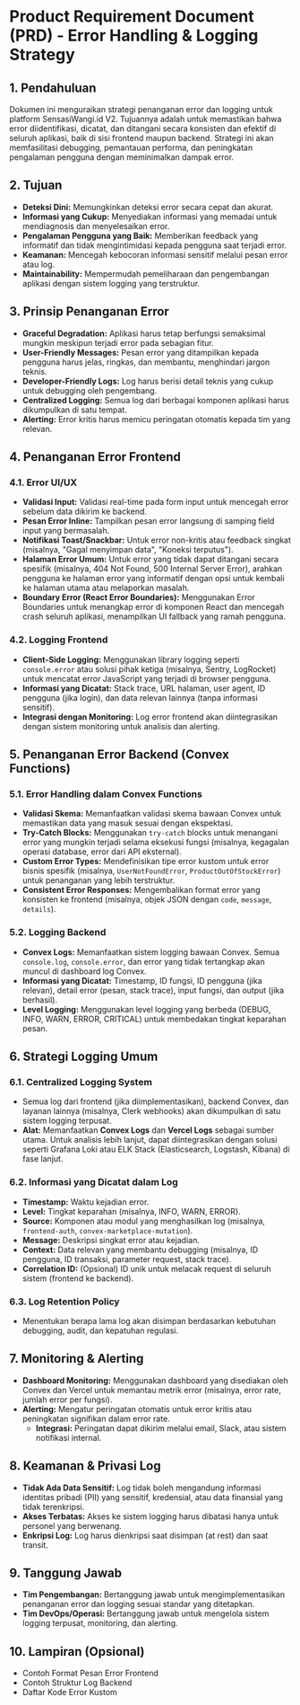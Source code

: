 # Product Requirement Document (PRD) - Error Handling & Logging Strategy

## 1. Pendahuluan

Dokumen ini menguraikan strategi penanganan error dan logging untuk platform SensasiWangi.id V2. Tujuannya adalah untuk memastikan bahwa error diidentifikasi, dicatat, dan ditangani secara konsisten dan efektif di seluruh aplikasi, baik di sisi frontend maupun backend. Strategi ini akan memfasilitasi debugging, pemantauan performa, dan peningkatan pengalaman pengguna dengan meminimalkan dampak error.

## 2. Tujuan

- **Deteksi Dini:** Memungkinkan deteksi error secara cepat dan akurat.
- **Informasi yang Cukup:** Menyediakan informasi yang memadai untuk mendiagnosis dan menyelesaikan error.
- **Pengalaman Pengguna yang Baik:** Memberikan feedback yang informatif dan tidak mengintimidasi kepada pengguna saat terjadi error.
- **Keamanan:** Mencegah kebocoran informasi sensitif melalui pesan error atau log.
- **Maintainability:** Mempermudah pemeliharaan dan pengembangan aplikasi dengan sistem logging yang terstruktur.

## 3. Prinsip Penanganan Error

- **Graceful Degradation:** Aplikasi harus tetap berfungsi semaksimal mungkin meskipun terjadi error pada sebagian fitur.
- **User-Friendly Messages:** Pesan error yang ditampilkan kepada pengguna harus jelas, ringkas, dan membantu, menghindari jargon teknis.
- **Developer-Friendly Logs:** Log harus berisi detail teknis yang cukup untuk debugging oleh pengembang.
- **Centralized Logging:** Semua log dari berbagai komponen aplikasi harus dikumpulkan di satu tempat.
- **Alerting:** Error kritis harus memicu peringatan otomatis kepada tim yang relevan.

## 4. Penanganan Error Frontend

### 4.1. Error UI/UX
- **Validasi Input:** Validasi real-time pada form input untuk mencegah error sebelum data dikirim ke backend.
- **Pesan Error Inline:** Tampilkan pesan error langsung di samping field input yang bermasalah.
- **Notifikasi Toast/Snackbar:** Untuk error non-kritis atau feedback singkat (misalnya, "Gagal menyimpan data", "Koneksi terputus").
- **Halaman Error Umum:** Untuk error yang tidak dapat ditangani secara spesifik (misalnya, 404 Not Found, 500 Internal Server Error), arahkan pengguna ke halaman error yang informatif dengan opsi untuk kembali ke halaman utama atau melaporkan masalah.
- **Boundary Error (React Error Boundaries):** Menggunakan Error Boundaries untuk menangkap error di komponen React dan mencegah crash seluruh aplikasi, menampilkan UI fallback yang ramah pengguna.

### 4.2. Logging Frontend
- **Client-Side Logging:** Menggunakan library logging seperti `console.error` atau solusi pihak ketiga (misalnya, Sentry, LogRocket) untuk mencatat error JavaScript yang terjadi di browser pengguna.
- **Informasi yang Dicatat:** Stack trace, URL halaman, user agent, ID pengguna (jika login), dan data relevan lainnya (tanpa informasi sensitif).
- **Integrasi dengan Monitoring:** Log error frontend akan diintegrasikan dengan sistem monitoring untuk analisis dan alerting.

## 5. Penanganan Error Backend (Convex Functions)

### 5.1. Error Handling dalam Convex Functions
- **Validasi Skema:** Memanfaatkan validasi skema bawaan Convex untuk memastikan data yang masuk sesuai dengan ekspektasi.
- **Try-Catch Blocks:** Menggunakan `try-catch` blocks untuk menangani error yang mungkin terjadi selama eksekusi fungsi (misalnya, kegagalan operasi database, error dari API eksternal).
- **Custom Error Types:** Mendefinisikan tipe error kustom untuk error bisnis spesifik (misalnya, `UserNotFoundError`, `ProductOutOfStockError`) untuk penanganan yang lebih terstruktur.
- **Consistent Error Responses:** Mengembalikan format error yang konsisten ke frontend (misalnya, objek JSON dengan `code`, `message`, `details`).

### 5.2. Logging Backend
- **Convex Logs:** Memanfaatkan sistem logging bawaan Convex. Semua `console.log`, `console.error`, dan error yang tidak tertangkap akan muncul di dashboard log Convex.
- **Informasi yang Dicatat:** Timestamp, ID fungsi, ID pengguna (jika relevan), detail error (pesan, stack trace), input fungsi, dan output (jika berhasil).
- **Level Logging:** Menggunakan level logging yang berbeda (DEBUG, INFO, WARN, ERROR, CRITICAL) untuk membedakan tingkat keparahan pesan.

## 6. Strategi Logging Umum

### 6.1. Centralized Logging System
- Semua log dari frontend (jika diimplementasikan), backend Convex, dan layanan lainnya (misalnya, Clerk webhooks) akan dikumpulkan di satu sistem logging terpusat.
- **Alat:** Memanfaatkan **Convex Logs** dan **Vercel Logs** sebagai sumber utama. Untuk analisis lebih lanjut, dapat diintegrasikan dengan solusi seperti Grafana Loki atau ELK Stack (Elasticsearch, Logstash, Kibana) di fase lanjut.

### 6.2. Informasi yang Dicatat dalam Log
- **Timestamp:** Waktu kejadian error.
- **Level:** Tingkat keparahan (misalnya, INFO, WARN, ERROR).
- **Source:** Komponen atau modul yang menghasilkan log (misalnya, `frontend-auth`, `convex-marketplace-mutation`).
- **Message:** Deskripsi singkat error atau kejadian.
- **Context:** Data relevan yang membantu debugging (misalnya, ID pengguna, ID transaksi, parameter request, stack trace).
- **Correlation ID:** (Opsional) ID unik untuk melacak request di seluruh sistem (frontend ke backend).

### 6.3. Log Retention Policy
- Menentukan berapa lama log akan disimpan berdasarkan kebutuhan debugging, audit, dan kepatuhan regulasi.

## 7. Monitoring & Alerting

- **Dashboard Monitoring:** Menggunakan dashboard yang disediakan oleh Convex dan Vercel untuk memantau metrik error (misalnya, error rate, jumlah error per fungsi).
- **Alerting:** Mengatur peringatan otomatis untuk error kritis atau peningkatan signifikan dalam error rate.
    - **Integrasi:** Peringatan dapat dikirim melalui email, Slack, atau sistem notifikasi internal.

## 8. Keamanan & Privasi Log

- **Tidak Ada Data Sensitif:** Log tidak boleh mengandung informasi identitas pribadi (PII) yang sensitif, kredensial, atau data finansial yang tidak terenkripsi.
- **Akses Terbatas:** Akses ke sistem logging harus dibatasi hanya untuk personel yang berwenang.
- **Enkripsi Log:** Log harus dienkripsi saat disimpan (at rest) dan saat transit.

## 9. Tanggung Jawab

- **Tim Pengembangan:** Bertanggung jawab untuk mengimplementasikan penanganan error dan logging sesuai standar yang ditetapkan.
- **Tim DevOps/Operasi:** Bertanggung jawab untuk mengelola sistem logging terpusat, monitoring, dan alerting.

## 10. Lampiran (Opsional)

- Contoh Format Pesan Error Frontend
- Contoh Struktur Log Backend
- Daftar Kode Error Kustom
